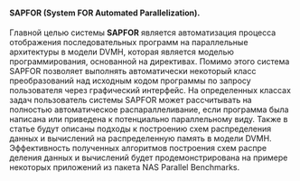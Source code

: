 #### SAPFOR (System FOR Automated Parallelization). 
Главной целью системы **SAPFOR** является автоматизация процесса отображения последовательных программ на параллельные архитектуры в модели DVMH, которая является моделью программирования, основанной на директивах. Помимо этого система SAPFOR позволяет выполнять автоматически некоторый класс преобразований над исходным кодом программы по запросу пользователя через графический интерфейс. На определенных классах задач пользователь системы SAPFOR может рассчитывать на полностью автоматическое распараллеливание, если программа была написана или приведена к потенциально параллельному виду. Также в статье будут описаны подходы к построению схем распределения данных и вычислений на распределенную память в модели DVMH. Эффективность полученных алгоритмов построения схем распре деления данных и вычислений будет продемонстрирована на примере некоторых приложений из пакета NAS Parallel Benchmarks.

